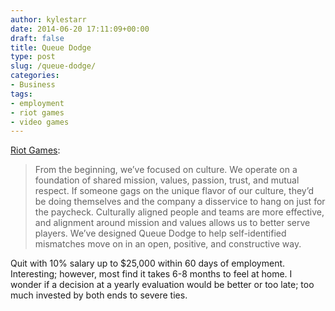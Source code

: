 ```yaml
---
author: kylestarr
date: 2014-06-20 17:11:09+00:00
draft: false
title: Queue Dodge
type: post
slug: /queue-dodge/
categories:
- Business
tags:
- employment
- riot games
- video games
---
```


[Riot Games](http://www.riotgames.com/articles/20140619/1304/announcing-queue-dodge):

> From the beginning, we’ve focused on culture. We operate on a foundation of shared mission, values, passion, trust, and mutual respect. If someone gags on the unique flavor of our culture, they’d be doing themselves and the company a disservice to hang on just for the paycheck. Culturally aligned people and teams are more effective, and alignment around mission and values allows us to better serve players. We’ve designed Queue Dodge to help self-identified mismatches move on in an open, positive, and constructive way.

Quit with 10% salary up to $25,000 within 60 days of employment. Interesting; however, most find it takes 6-8 months to feel at home. I wonder if a decision at a yearly evaluation would be better or too late; too much invested by both ends to severe ties.
